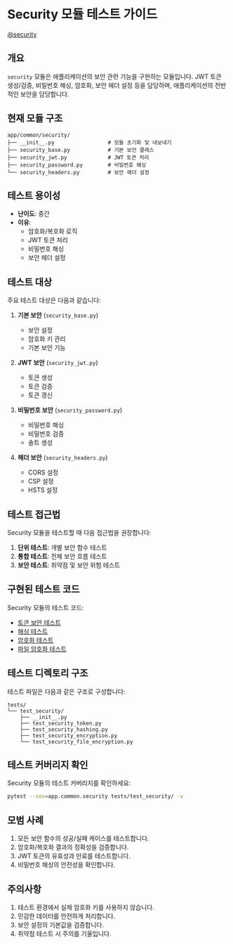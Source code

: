 # Security 모듈 테스트 가이드

[@security](/fastapi_template/app/common/security)

## 개요

`security` 모듈은 애플리케이션의 보안 관련 기능을 구현하는 모듈입니다. JWT 토큰 생성/검증, 비밀번호 해싱, 암호화, 보안 헤더 설정 등을 담당하며, 애플리케이션의 전반적인 보안을 담당합니다.

## 현재 모듈 구조

```
app/common/security/
├── __init__.py                 # 모듈 초기화 및 내보내기
├── security_base.py            # 기본 보안 클래스
├── security_jwt.py             # JWT 토큰 처리
├── security_password.py        # 비밀번호 해싱
└── security_headers.py         # 보안 헤더 설정
```

## 테스트 용이성

- **난이도**: 중간
- **이유**:
  - 암호화/복호화 로직
  - JWT 토큰 처리
  - 비밀번호 해싱
  - 보안 헤더 설정

## 테스트 대상

주요 테스트 대상은 다음과 같습니다:

1. **기본 보안** (`security_base.py`)
   - 보안 설정
   - 암호화 키 관리
   - 기본 보안 기능

2. **JWT 보안** (`security_jwt.py`)
   - 토큰 생성
   - 토큰 검증
   - 토큰 갱신

3. **비밀번호 보안** (`security_password.py`)
   - 비밀번호 해싱
   - 비밀번호 검증
   - 솔트 생성

4. **헤더 보안** (`security_headers.py`)
   - CORS 설정
   - CSP 설정
   - HSTS 설정

## 테스트 접근법

Security 모듈을 테스트할 때 다음 접근법을 권장합니다:

1. **단위 테스트**: 개별 보안 함수 테스트
2. **통합 테스트**: 전체 보안 흐름 테스트
3. **보안 테스트**: 취약점 및 보안 위험 테스트

## 구현된 테스트 코드

Security 모듈의 테스트 코드:

- [토큰 보안 테스트](/fastapi_template/tests/test_security/test_security_token.py)
- [해싱 테스트](/fastapi_template/tests/test_security/test_security_hashing.py)
- [암호화 테스트](/fastapi_template/tests/test_security/test_security_encryption.py)
- [파일 암호화 테스트](/fastapi_template/tests/test_security/test_security_file_encryption.py)

## 테스트 디렉토리 구조

테스트 파일은 다음과 같은 구조로 구성합니다:

```
tests/
└── test_security/
    ├── __init__.py
    ├── test_security_token.py
    ├── test_security_hashing.py
    ├── test_security_encryption.py
    └── test_security_file_encryption.py
```

## 테스트 커버리지 확인

Security 모듈의 테스트 커버리지를 확인하세요:

```bash
pytest --cov=app.common.security tests/test_security/ -v
```

## 모범 사례

1. 모든 보안 함수의 성공/실패 케이스를 테스트합니다.
2. 암호화/복호화 결과의 정확성을 검증합니다.
3. JWT 토큰의 유효성과 만료를 테스트합니다.
4. 비밀번호 해싱의 안전성을 확인합니다.

## 주의사항

1. 테스트 환경에서 실제 암호화 키를 사용하지 않습니다.
2. 민감한 데이터를 안전하게 처리합니다.
3. 보안 설정의 기본값을 검증합니다.
4. 취약점 테스트 시 주의를 기울입니다.
